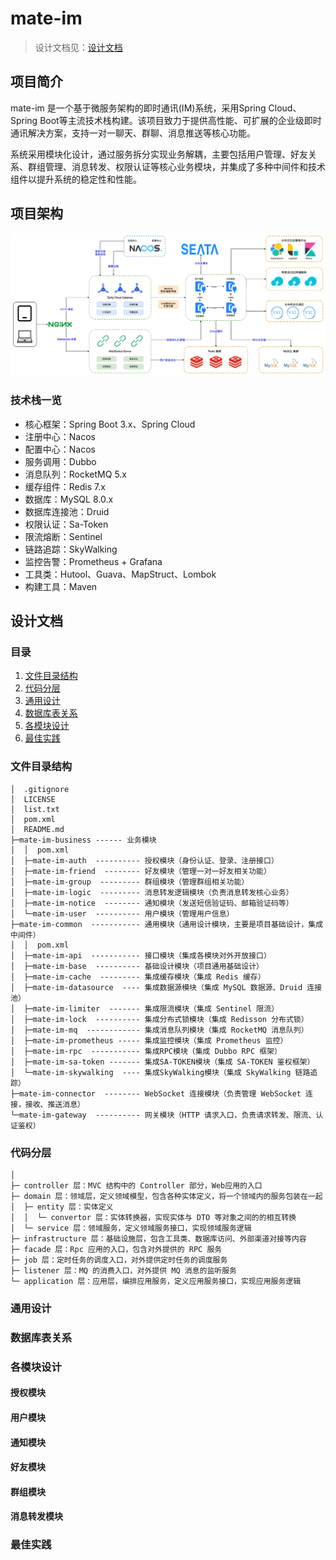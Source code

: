 # mate-im

> 设计文档见：[设计文档](#设计文档)

## 项目简介

mate-im 是一个基于微服务架构的即时通讯(IM)系统，采用Spring Cloud、Spring Boot等主流技术栈构建。该项目致力于提供高性能、可扩展的企业级即时通讯解决方案，支持一对一聊天、群聊、消息推送等核心功能。</br>

系统采用模块化设计，通过服务拆分实现业务解耦，主要包括用户管理、好友关系、群组管理、消息转发、权限认证等核心业务模块，并集成了多种中间件和技术组件以提升系统的稳定性和性能。

## 项目架构

![mate-im-architecture.png](mate-im-docs/images/mate-im-architecture.png)

### 技术栈一览

- 核心框架：Spring Boot 3.x、Spring Cloud
- 注册中心：Nacos
- 配置中心：Nacos
- 服务调用：Dubbo
- 消息队列：RocketMQ 5.x
- 缓存组件：Redis 7.x
- 数据库：MySQL 8.0.x
- 数据库连接池：Druid
- 权限认证：Sa-Token
- 限流熔断：Sentinel
- 链路追踪：SkyWalking
- 监控告警：Prometheus + Grafana
- 工具类：Hutool、Guava、MapStruct、Lombok
- 构建工具：Maven

## 设计文档

### 目录

1. [文件目录结构](#文件目录结构)
2. [代码分层](#代码分层)
3. [通用设计](#通用设计)
4. [数据库表关系](#数据库表关系)
5. [各模块设计](#各模块设计)
6. [最佳实践](#最佳实践)

### 文件目录结构

```text
│  .gitignore
│  LICENSE
│  list.txt
│  pom.xml
│  README.md
├─mate-im-business ------ 业务模块
│  │  pom.xml
│  ├─mate-im-auth  ---------- 授权模块（身份认证、登录、注册接口）
│  ├─mate-im-friend  -------- 好友模块（管理一对一好友相关功能）
│  ├─mate-im-group  --------- 群组模块（管理群组相关功能）
│  ├─mate-im-logic  --------- 消息转发逻辑模块（负责消息转发核心业务）
│  ├─mate-im-notice  -------- 通知模块（发送短信验证码、邮箱验证码等）
│  └─mate-im-user  ---------- 用户模块（管理用户信息）
├─mate-im-common  ----------- 通用模块（通用设计模块，主要是项目基础设计，集成中间件）
│  │  pom.xml
│  ├─mate-im-api  ----------- 接口模块（集成各模块对外开放接口）
│  ├─mate-im-base  ---------- 基础设计模块（项目通用基础设计）
│  ├─mate-im-cache  --------- 集成缓存模块（集成 Redis 缓存）
│  ├─mate-im-datasource  ---- 集成数据源模块（集成 MySQL 数据源、Druid 连接池）
│  ├─mate-im-limiter  ------- 集成限流模块（集成 Sentinel 限流）
│  ├─mate-im-lock  ---------- 集成分布式锁模块（集成 Redisson 分布式锁）
│  ├─mate-im-mq  ------------ 集成消息队列模块（集成 RocketMQ 消息队列）
│  ├─mate-im-prometheus ----- 集成监控模块（集成 Prometheus 监控）
│  ├─mate-im-rpc  ----------- 集成RPC模块（集成 Dubbo RPC 框架）
│  ├─mate-im-sa-token ------- 集成SA-TOKEN模块（集成 SA-TOKEN 鉴权框架）
│  └─mate-im-skywalking  ---- 集成SkyWalking模块（集成 SkyWalking 链路追踪）
├─mate-im-connector  -------- WebSocket 连接模块（负责管理 WebSocket 连接，接收、推送消息）
└─mate-im-gateway  ---------- 网关模块（HTTP 请求入口，负责请求转发、限流、认证鉴权）
```

### 代码分层

```text
│
├─ controller 层：MVC 结构中的 Controller 部分，Web应用的入口
├─ domain 层：领域层，定义领域模型，包含各种实体定义，将一个领域内的服务包装在一起
│  ├─ entity 层：实体定义
│  │  └─ convertor 层：实体转换器，实现实体与 DTO 等对象之间的的相互转换
│  └─ service 层：领域服务，定义领域服务接口，实现领域服务逻辑
├─ infrastructure 层：基础设施层，包含工具类、数据库访问、外部渠道对接等内容
├─ facade 层：Rpc 应用的入口，包含对外提供的 RPC 服务
├─ job 层：定时任务的调度入口，对外提供定时任务的调度服务
├─ listener 层：MQ 的消费入口，对外提供 MQ 消息的监听服务
└─ application 层：应用层，编排应用服务，定义应用服务接口，实现应用服务逻辑
```

### 通用设计

### 数据库表关系

### 各模块设计

#### 授权模块


#### 用户模块


#### 通知模块


#### 好友模块


#### 群组模块


#### 消息转发模块


### 最佳实践